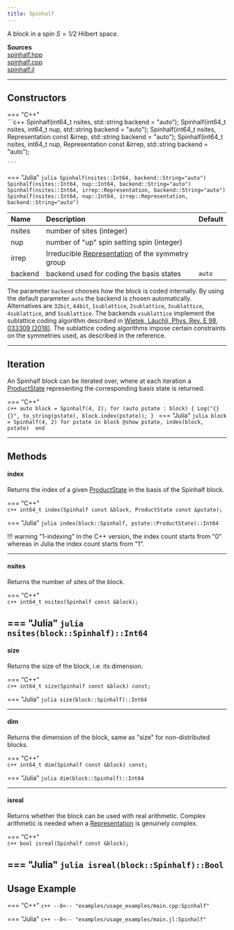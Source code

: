 ```yaml
---
title: Spinhalf
---
```


A block in a spin $S=1/2$  Hilbert space. 

**Sources**<br>
[spinhalf.hpp](https://github.com/awietek/xdiag/blob/main/xdiag/blocks/spinhalf.hpp)<br>
[spinhalf.cpp](https://github.com/awietek/xdiag/blob/main/xdiag/blocks/spinhalf.cpp)<br>
[spinhalf.jl](https://github.com/awietek/XDiag.jl/blob/main/src/blocks/spinhalf.jl)

---

## Constructors

=== "C++"	
	```c++
	Spinhalf(int64_t nsites, std::string backend = "auto");
	Spinhalf(int64_t nsites, int64_t nup, std::string backend = "auto");
	Spinhalf(int64_t nsites, Representation const &irrep, std::string backend = "auto");
	Spinhalf(int64_t nsites, int64_t nup, Representation const &irrep, std::string backend = "auto");

	```
=== "Julia"
	```julia
	Spinhalf(nsites::Int64, backend::String="auto")
	Spinhalf(nsites::Int64, nup::Int64, backend::String="auto")
	Spinhalf(nsites::Int64, irrep::Representation, backend::String="auto")
	Spinhalf(nsites::Int64, nup::Int64, irrep::Representation, backend::String="auto")
	```
	
| Name    | Description                                                                          | Default |
|:--------|:-------------------------------------------------------------------------------------|---------|
| nsites  | number of sites (integer)                                                            |         |
| nup     | number of "up" spin setting spin (integer)                                           |         |
| irrep   | Irreducible [Representation](../symmetries/representation.md)  of the symmetry group |         |
| backend | backend used for coding the basis states                                             | `auto`  |
	
	
The parameter `backend` chooses how the block is coded internally. By using the default parameter `auto` the backend is chosen automatically. Alternatives are `32bit`, `64bit`, `1sublattice`, `2sublattice`, `3sublattice`, `4sublattice`, and `5sublattice`. The backends `xsublattice` implement the sublattice coding algorithm described in [Wietek, Läuchli, Phys. Rev. E 98, 033309 (2018)](https://journals.aps.org/pre/abstract/10.1103/PhysRevE.98.033309). The sublattice coding algorithms impose certain constraints on the symmetries used, as described in the reference. 

---

## Iteration

An Spinhalf block can be iterated over, where at each iteration a [ProductState](../states/product_state.md) representing the corresponding basis state is returned.

=== "C++"	
	```c++
    auto block = Spinhalf(4, 2);
	for (auto pstate : block) {
	  Log("{} {}", to_string(pstate), block.index(pstate));
	}
	```
=== "Julia"
	```julia
	block = Spinhalf(4, 2)
	for pstate in block
		@show pstate, index(block, pstate) 
	end
	```
	
---

## Methods

#### index

Returns the index of a given [ProductState](../states/product_state.md) in the basis of the Spinhalf block.

=== "C++"	
	```c++
	int64_t index(Spinhalf const &block, ProductState const &pstate);
	```
	
=== "Julia"
	```julia
	index(block::Spinhalf, pstate::ProductState)::Int64
	```
	
!!! warning "1-indexing"
	In the C++ version, the index count starts from "0" whereas in Julia the index count starts from "1".

---

#### nsites

Returns the number of sites of the block.

=== "C++"	
	```c++
	int64_t nsites(Spinhalf const &block);
	```
	
=== "Julia"
	```julia
	nsites(block::Spinhalf)::Int64
	```
---

#### size
Returns the size of the block, i.e. its dimension.

=== "C++"	
	```c++
	int64_t size(Spinhalf const &block) const;
	```
	
=== "Julia"
	```julia
	size(block::Spinhalf)::Int64
	```

---

#### dim
Returns the dimension of the block, same as "size" for non-distributed blocks.

=== "C++"	
	```c++
	int64_t dim(Spinhalf const &block) const;
	```
	
=== "Julia"
	```julia
	dim(block::Spinhalf)::Int64
	```

---
		
#### isreal
Returns whether the block can be used with real arithmetic. 
Complex arithmetic is needed when a
[Representation](../symmetries/representation.md) is genuinely complex.

=== "C++"	
	```c++
    bool isreal(Spinhalf const &block);
	```

=== "Julia"
	```julia
    isreal(block::Spinhalf)::Bool
	```
---

## Usage Example

=== "C++"
	```c++
	--8<-- "examples/usage_examples/main.cpp:Spinhalf"
	```

=== "Julia"
	```c++
	--8<-- "examples/usage_examples/main.jl:Spinhalf"
	```
